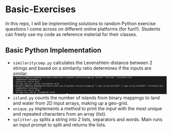 # Basic-Exercises
In this repo, I will be implementing solutions to random Python exercise questions I come across on different online platforms (for fun!!). Students can freely use my code as reference material for their classes.
## Basic Python Implementation
* <code>similaritycomp.py</code> calculates the Levenshtein distance between 2 strings and based on a similarity ratio determines if the inputs are similar.
![Similarity Examples](<Screenshot 2025-07-12 at 7.46.58 PM.png>)
* <code>island.py</code> counts the number of islands from binary mappings to land and water from 2D input arrays, making up a geo-grid.
* <code>unique.py</code> implements a method to print the input with the most unique and repeated characters from an array (list).
* <code>splitter.py</code> splits a string into 2 lists, separators and words. Main runs an input prompt to split and returns the lists.

